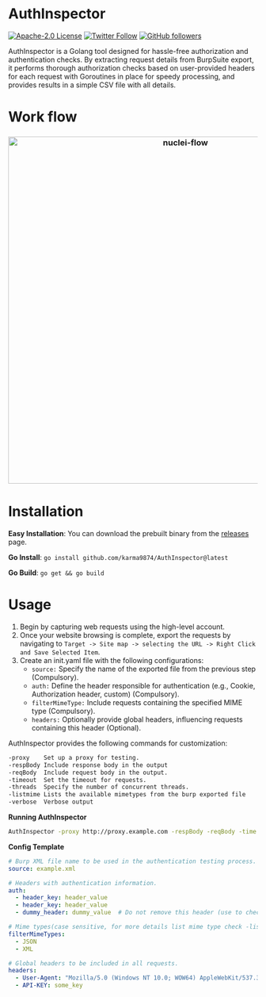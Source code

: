# AuthInspector

[![Apache-2.0 License](https://img.shields.io/badge/license-Apache2.0-blue.svg)](http://www.apache.org/licenses/) 
[![Twitter Follow](https://img.shields.io/twitter/follow/karma9874?label=Follow&style=social)](https://twitter.com/karma9874)
[![GitHub followers](https://img.shields.io/github/followers/karma9874?label=Follow&style=social)](https://github.com/karma9874)

AuthInspector is a Golang tool designed for hassle-free authorization and authentication checks. By extracting request details from BurpSuite export, it performs thorough authorization checks based on user-provided headers for each request with Goroutines in place for speedy processing, and provides results in a simple CSV file with all details.

# Work flow
<h3 align="center">
  <img src="final.png" alt="nuclei-flow" width="700px"></a>
</h3>


# Installation

**Easy Installation**: You can download the prebuilt binary from the [releases](https://github.com/karma9874/AuthInspector/releases) page.

**Go Install**: `go install github.com/karma9874/AuthInspector@latest`

**Go Build**: `go get && go build`

# Usage

1. Begin by capturing web requests using the high-level account.
2. Once your website browsing is complete, export the requests by navigating to `Target -> Site map -> selecting the URL -> Right Click and Save Selected Item`.
3. Create an init.yaml file with the following configurations:
    * `source:` Specify the name of the exported file from the previous step (Compulsory).
    * `auth:` Define the header responsible for authentication (e.g., Cookie, Authorization header, custom) (Compulsory).
    * `filterMimeType:` Include requests containing the specified MIME type (Compulsory).
    * `headers:` Optionally provide global headers, influencing requests containing this header (Optional).

AuthInspector provides the following commands for customization:
```bash
-proxy    Set up a proxy for testing.
-respBody Include response body in the output
-reqBody  Include request body in the output.
-timeout  Set the timeout for requests.
-threads  Specify the number of concurrent threads.
-listmime Lists the available mimetypes from the burp exported file
-verbose  Verbose output
```

**Running AuthInspector**

```bash 
AuthInspector -proxy http://proxy.example.com -respBody -reqBody -time 5s -threads 20
```

**Config Template**
```yaml
# Burp XML file name to be used in the authentication testing process.
source: example.xml

# Headers with authentication information.
auth:
  - header_key: header_value
  - header_key: header_value
  - dummy_header: dummy_value  # Do not remove this header (use to check unauthenticated requests)

# Mime types(case sensitive, for more details list mime type check -listmime mode). The tool will focus on checking authentication issues only on specified mime types.
filterMimeTypes:
  - JSON
  - XML

# Global headers to be included in all requests.
headers:
  - User-Agent: "Mozilla/5.0 (Windows NT 10.0; WOW64) AppleWebKit/537.36 (KHTML, like Gecko) Chrome/109.0.0.0 Safari/537.36"
  - API-KEY: some_key
```
